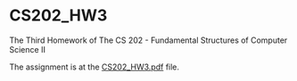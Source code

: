 # CS202_HW3
The Third Homework of The CS 202 - Fundamental Structures of Computer Science II

The assignment is at the [CS202_HW3.pdf](CS202_HW3.pdf) file.
